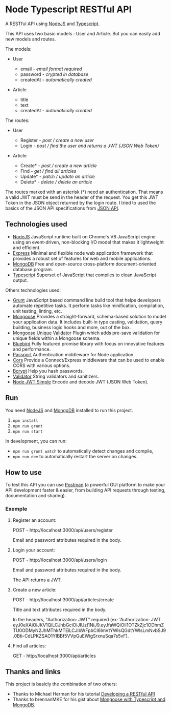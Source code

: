 # Node Typescript RESTful API

A RESTful API using [NodeJS](https://nodejs.org/en/) and [Typescript](https://www.typescriptlang.org/). 

This API uses two basic models : User and Article. But you can easily add new models and routes.

The models:
* User
  * email - *email format required*
  * password - *crypted in database*
  * createdAt - *automatically created*

* Article
  * title
  * text
  * createdAt - *automatically created*

The routes:
* User
  * Register - *post / create a new user*
  * Login - *post / find the user and returns a JWT (JSON Web Token)*

* Article
  * Create* - *post / create a new article*
  * Find - *get / find all articles*
  * Update* - *patch / update an article*
  * Delete* - *delete / delete an article*

The routes marked with an asterisk (*) need an authentication. That means a valid JWT must be send in the header of the request. You get this JWT Token in the JSON object returned by the login route. I tried to used the basics of the JSON API specifications from [JSON API](http://jsonapi.org/).


## Technologies used
* [NodeJS](https://nodejs.org/en/)
JavaScript runtime built on Chrome's V8 JavaScript engine using an event-driven, non-blocking I/O model that makes it lightweight and efficient.
* [Express](http://expressjs.com/)
Minimal and flexible node web application framework that provides a robust set of features for web and mobile applications.
* [MongoDB](https://www.mongodb.com)
Free and open-source cross-platform document-oriented database program.
* [Typescript](https://www.typescriptlang.org/)
Superset of JavaScript that compiles to clean JavaScript output.


Others technologies used:

* [Grunt](https://gruntjs.com/)
JavaScript based command line build tool that helps developers automate repetitive tasks. It perform tasks like minification, compilation, unit testing, linting, etc.
* [Mongoose](http://mongoosejs.com/)
Provides a straight-forward, schema-based solution to model your application data. It includes built-in type casting, validation, query building, business logic hooks and more, out of the box.
* [Mongoose Unique Validator](https://github.com/blakehaswell/mongoose-unique-validator)
Plugin which adds pre-save validation for unique fields within a Mongoose schema.
* [Bluebird](http://bluebirdjs.com/)
Fully featured promise library with focus on innovative features and performance.
* [Passport](http://passportjs.org/)
Authentication middleware for Node application.
* [Cors](https://github.com/expressjs/cors)
Provide a Connect/Express middleware that can be used to enable CORS with various options.
* [Bcrypt](https://github.com/kelektiv/node.bcrypt.js)
Help you hash passwords.
* [Validator](https://www.npmjs.com/package/validator)
String validators and sanitizers.
* [Node JWT Simple](https://github.com/hokaccha/node-jwt-simple)
Encode and decode JWT (JSON Web Token).


## Run
You need [NodeJS](https://nodejs.org/en/) and [MongoDB](https://www.mongodb.com) installed to run this project.

1. `npm install`
2. `npm run grunt`
2. `npm run start`

In development, you can run:
* `npm run grunt watch` to automatically detect changes and compile,
* `npm run dev` to automatically restart the server on changes.

## How to use
To test this API you can use [Postman](https://www.getpostman.com/) (a powerful GUI platform to make your API development faster & easier, from building API requests through testing, documentation and sharing).

### Exemple
1. Register an account: 

   POST - http://localhost:3000/api/users/register
    
   Email and password attributes required in the body.
    
    
2. Login your account: 
    
   POST - http://localhost:3000/api/users/login
    
   Email and password attributes required in the body. 
    
   The API returns a JWT.
    
3. Create a new article: 

   POST - http://localhost:3000/api/articles/create
   
   Title and text attributes required in the body.
   
   In the headers, "Authorization: JWT" required (ex: 'Authorization: JWT eyJ0eXAiOiJKV1QiLCJhbGciOiJIUzI1NiJ9.eyJfaWQiOiI1OTZkZjc1ODhmZTU0ODMyN2JhMThkMTEiLCJlbWFpbCI6ImVtYWlsQGdtYWlsLmNvbSJ9.0Bti-CdLPKZSAO1YIBBf5VVpGuEWigSrxnuSqa7s5vF).
   
   
4. Find all articles:
  
   GET - http://localhost:3000/api/articles
  

## Thanks and links
This project is basicly the combination of two others:
* Thanks to Michael Herman for his tutorial [Developing a RESTful API](http://mherman.org/blog/2016/11/05/developing-a-restful-api-with-node-and-typescript/#.WWz-mp9Nxpg)
* Thanks to brennanMKE for his gist about [Mongoose with Typescript and MongoDB](https://gist.github.com/brennanMKE/ee8ea002d305d4539ef6).
